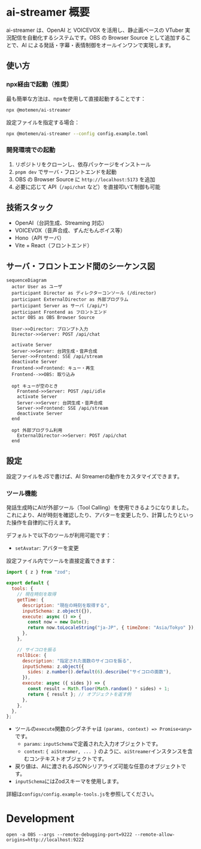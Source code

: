 # ai-streamer 概要

ai-streamer は、OpenAI と VOICEVOX を活用し、静止画ベースの VTuber 実況配信を自動化するシステムです。OBS の Browser Source として追加することで、AI による発話・字幕・表情制御をオールインワンで実現します。

## 使い方

### npx経由で起動（推奨）

最も簡単な方法は、npxを使用して直接起動することです：

```bash
npx @motemen/ai-streamer
```

設定ファイルを指定する場合：

```bash
npx @motemen/ai-streamer --config config.example.toml
```

### 開発環境での起動

1. リポジトリをクローンし、依存パッケージをインストール
2. `pnpm dev` でサーバ・フロントエンドを起動
3. OBS の Browser Source に `http://localhost:5173` を追加
4. 必要に応じて API（`/api/chat` など）を直接叩いて制御も可能

## 技術スタック

- OpenAI（台詞生成、Streaming 対応）
- VOICEVOX（音声合成、ずんだもんボイス等）
- Hono（API サーバ）
- Vite + React（フロントエンド）

## サーバ・フロントエンド間のシーケンス図

```mermaid
sequenceDiagram
  actor User as ユーザ
  participant Director as ディレクターコンソール (/director)
  participant ExternalDirector as 外部プログラム
  participant Server as サーバ (/api/*)
  participant Frontend as フロントエンド
  actor OBS as OBS Browser Source

  User->>Director: プロンプト入力
  Director->>Server: POST /api/chat

  activate Server
  Server->>Server: 台詞生成・音声合成
  Server->>Frontend: SSE /api/stream
  deactivate Server
  Frontend->>Frontend: キュー・再生
  Frontend-->>OBS: 取り込み

  opt キューが空のとき
    Frontend->>Server: POST /api/idle
    activate Server
    Server->>Server: 台詞生成・音声合成
    Server->>Frontend: SSE /api/stream
    deactivate Server
  end

  opt 外部プログラム利用
    ExternalDirector->>Server: POST /api/chat
  end
```

## 設定

設定ファイルをJSで書けば、AI Streamerの動作をカスタマイズできます。

### ツール機能

発話生成時にAIが外部ツール（Tool Calling）を使用できるようになりました。これにより、AIが時刻を確認したり、アバターを変更したり、計算したりといった操作を自律的に行えます。

デフォルトで以下のツールが利用可能です：
- `setAvatar`: アバターを変更

設定ファイル内でツールを直接定義できます：

```js
import { z } from "zod";

export default {
  tools: {
    // 現在時刻を取得
    getTime: {
      description: "現在の時刻を取得する",
      inputSchema: z.object({}),
      execute: async () => {
        const now = new Date();
        return now.toLocaleString("ja-JP", { timeZone: "Asia/Tokyo" });
      },
    },

    // サイコロを振る
    rollDice: {
      description: "指定された面数のサイコロを振る",
      inputSchema: z.object({
        sides: z.number().default(6).describe("サイコロの面数"),
      }),
      execute: async ({ sides }) => {
        const result = Math.floor(Math.random() * sides) + 1;
        return { result }; // オブジェクトを返す例
      },
    },
  },
};
```

- ツールの`execute`関数のシグネチャは `(params, context) => Promise<any>` です。
  - `params`: `inputSchema`で定義された入力オブジェクトです。
  - `context`: `{ aiStreamer, ... }` のように、`aiStreamer`インスタンスを含むコンテキストオブジェクトです。
- 戻り値は、AIに渡されるJSONシリアライズ可能な任意のオブジェクトです。
- `inputSchema`にはZodスキーマを使用します。

詳細は`configs/config.example-tools.js`を参照してください。

# Development

    open -a OBS --args --remote-debugging-port=9222 --remote-allow-origins=http://localhost:9222
